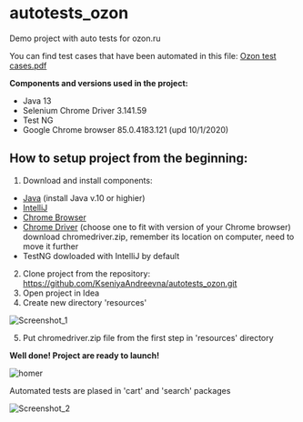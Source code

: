 # autotests_ozon
Demo project with auto tests for ozon.ru

You can find test cases that have been automated in this file: [Ozon test cases.pdf](https://github.com/KseniyaAndreevna/autotests_ozon/files/5361065/Ozon.test.cases.pdf)

<b>Components and versions used in the project:</b>
* Java 13
* Selenium Chrome Driver 3.141.59
* Test NG
* Google Chrome browser 85.0.4183.121 (upd 10/1/2020)

## How to setup project from the beginning:

1) Download and install components:
* [Java](https://www.oracle.com/java/technologies/javase-downloads.html) (install Java v.10 or highier)
* [IntelliJ](https://www.jetbrains.com/idea/download/#section=windows)
* [Chrome Browser](https://www.google.com/chrome/)
* [Chrome Driver](http://chromedriver.chromium.org/downloads) (choose one to fit with version of your Chrome browser)
download chromedriver.zip, remember its location on computer, need to move it further
* TestNG dowloaded with IntelliJ by default

2) Clone project from the repository: https://github.com/KseniyaAndreevna/autotests_ozon.git
3) Open project in Idea
4) Create new directory 'resources'

![Screenshot_1](https://user-images.githubusercontent.com/7643290/95678519-612b7e00-0bf7-11eb-80d2-e96e4060432f.png)

5) Put chromedriver.zip file from the first step in 'resources' directory

**Well done! Project are ready to launch!**

![homer](https://user-images.githubusercontent.com/7643290/95678660-355cc800-0bf8-11eb-8a9f-36a9143f733d.jpg)

Automated tests are plased in 'cart' and 'search' packages

![Screenshot_2](https://user-images.githubusercontent.com/7643290/95678976-270fab80-0bfa-11eb-8c02-36bb52498b76.png)
